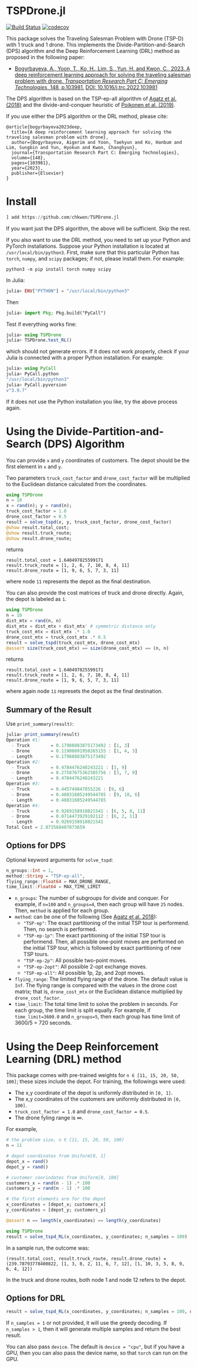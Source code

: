 # TSPDrone.jl

[![Build Status](https://github.com/chkwon/TSPDrone.jl/actions/workflows/ci.yml/badge.svg?branch=master)](https://github.com/chkwon/TSPDrone.jl/actions?query=workflow%3ACI)
[![codecov](https://codecov.io/gh/chkwon/TSPDrone.jl/branch/master/graph/badge.svg)](https://codecov.io/gh/chkwon/TSPDrone.jl)

This package solves the Traveling Salesman Problem with Drone (TSP-D) with 1 truck and 1 drone. This implements the Divide-Partition-and-Search (DPS) algorithm and the Deep Reinforcement Learning (DRL) method as proposed in the following paper:

* [Bogyrbayeva, A., Yoon, T., Ko, H., Lim, S., Yun, H. and Kwon, C., 2023. A deep reinforcement learning approach for solving the traveling salesman problem with drone. *Transportation Research Part C: Emerging Technologies*, 148, p.103981.](https://arxiv.org/abs/2112.12545) [DOI: 10.1016/j.trc.2022.103981](https://doi.org/10.1016/j.trc.2022.103981)

The DPS algorithm is based on the TSP-ep-all algorithm of [Agatz et al. (2018)](https://doi.org/10.1287/trsc.2017.0791) and the divide-and-conquer heuristic of [Poikonen et al. (2019)](https://doi.org/10.1287/ijoc.2018.0826).

If you use either the DPS algorithm or the DRL method, please cite:
```
@article{bogyrbayeva2023deep,
  title={A deep reinforcement learning approach for solving the traveling salesman problem with drone},
  author={Bogyrbayeva, Aigerim and Yoon, Taehyun and Ko, Hanbum and Lim, Sungbin and Yun, Hyokun and Kwon, Changhyun},
  journal={Transportation Research Part C: Emerging Technologies},
  volume={148},
  pages={103981},
  year={2023},
  publisher={Elsevier}
}
```

# Install

```julia
] add https://github.com/chkwon/TSPDrone.jl
```

If you want just the DPS algorithm, the above will be sufficient. Skip the rest.

If you also want to use the DRL method, you need to set up your Python and PyTorch installations. 
Suppose your Python installation is located at `/usr/local/bin/python3`.
First, make sure that this particular Python has `torch`, `numpy`, and `scipy` packages; if not, please install them. 
For example:
```console
python3 -m pip install torch numpy scipy
```

In Julia:
```julia
julia> ENV["PYTHON"] = "/usr/local/bin/python3"
```
Then
```julia
julia> import Pkg; Pkg.build("PyCall")
```
Test if everything works fine:
```julia
julia> using TSPDrone
julia> TSPDrone.test_RL()
```
which should not generate errors.
If it does not work properly, check if your Julia is connected with a proper Python installation. 
For example:
```julia
julia> using PyCall
julia> PyCall.python
"/usr/local/bin/python3"
julia> PyCall.pyversion
v"3.9.7"
```
If it does not use the Python installation you like, try the above process again.


# Using the Divide-Partition-and-Search (DPS) Algorithm

You can provide `x` and `y` coordinates of customers. 
The depot should be the first element in `x` and `y`.

Two parameters `truck_cost_factor` and `drone_cost_factor` will be multiplied to the Euclidean distance calculated from the coordinates. 
```julia 
using TSPDrone
n = 10 
x = rand(n); y = rand(n);
truck_cost_factor = 1.0 
drone_cost_factor = 0.5
result = solve_tspd(x, y, truck_cost_factor, drone_cost_factor)
@show result.total_cost;
@show result.truck_route;
@show result.drone_route;
```
returns
```
result.total_cost = 1.640497825599171
result.truck_route = [1, 2, 6, 7, 10, 8, 4, 11]
result.drone_route = [1, 9, 6, 5, 7, 3, 11]
```
where node `11` represents the depot as the final destination. 

You can also provide the cost matrices of truck and drone directly.
Again, the depot is labeled as `1`.
```julia
using TSPDrone
n = 10 
dist_mtx = rand(n, n)
dist_mtx = dist_mtx + dist_mtx' # symmetric distance only
truck_cost_mtx = dist_mtx .* 1.0
drone_cost_mtx = truck_cost_mtx .* 0.5 
result = solve_tspd(truck_cost_mtx, drone_cost_mtx)
@assert size(truck_cost_mtx) == size(drone_cost_mtx) == (n, n)
```
returns
```
result.total_cost = 1.640497825599171
result.truck_route = [1, 2, 6, 7, 10, 8, 4, 11]
result.drone_route = [1, 9, 6, 5, 7, 3, 11]
```
where again node `11` represets the depot as the final destination.

## Summary of the Result
Use `print_summary(result)`:
```julia
julia> print_summary(result)
Operation #1:
  - Truck        = 0.17988883875173492 : [1, 3]
  - Drone        = 0.11900891950265155 : [1, 4, 3]
  - Length       = 0.17988883875173492
Operation #2:
  - Truck        = 0.4784476248243221 : [3, 9]
  - Drone        = 0.27587675362585756 : [3, 7, 9]
  - Length       = 0.4784476248243221
Operation #3:
  - Truck        = 0.445749847855226 : [9, 6]
  - Drone        = 0.48831605249544785 : [9, 10, 6]
  - Length       = 0.48831605249544785
Operation #4:
  - Truck        = 0.9269158918021541 : [6, 5, 8, 11]
  - Drone        = 0.8714473929102112 : [6, 2, 11]
  - Length       = 0.9269158918021541
Total Cost = 2.073568407873659
```
## Options for DPS 
Optional keyword arguments for `solve_tspd`:
```julia
n_groups::Int = 1, 
method::String = "TSP-ep-all", 
flying_range::Float64 = MAX_DRONE_RANGE, 
time_limit::Float64 = MAX_TIME_LIMIT
```
* `n_groups`: The number of subgroups for divide and conquer. For example, if `n=100` and `n_groups=4`, then each group will have `25` nodes. Then, `method` is applied for each group. 
* `method`: can be one of the following (See [Agatz et al. 2018](https://doi.org/10.1287/trsc.2017.0791)):
    - `"TSP-ep"`: The exact partitioning of the initial TSP tour is performend. Then, no search is performed.
    - `"TSP-ep-1p"`: The exact partitioning of the initial TSP tour is performend. Then, all possible one-point moves are performed on the initial TSP tour, which is followed by exact partitioning of new TSP tours.
    - `"TSP-ep-2p"`: All possible two-point moves.
    - `"TSP-ep-2opt"`: All possible 2-opt exchange moves.
    - `"TSP-ep-all"`: All possible 1p, 2p, and 2opt moves.
* `flying_range`: The limited flying range of the drone. The default value is `Inf`. The flying range is compared with the values in the drone cost matrix; that is, `drone_cost_mtx` or the Euclidean distance multiplied by `drone_cost_factor`. 
* `time_limit`: The total time limit to solve the problem in seconds. For each group, the time limit is split equally. For example, if `time_limit=3600.0` and `n_groups=5`, then each group has time limit of 3600/5 = 720 seconds. 



# Using the Deep Reinforcement Learning (DRL) method

This package comes with pre-trained weights for `n ∈ [11, 15, 20, 50, 100]`; these sizes include the depot.
For training, the followings were used:
- The x,y coordinate of the depot is uniformly distributed in `[0, 1]`.
- The x,y coordinates of the customers are uniformly distributed in `[0, 100]`.
- `truck_cost_factor = 1.0` and `drone_cost_factor = 0.5`.
- The drone fyling range is ∞.

For example, 
```julia
# the problem size, n ∈ [11, 15, 20, 50, 100]
n = 11 

# depot coordinates from Uniform[0, 1]
depot_x = rand()
depot_y = rand()

# customer coorindates from Uniform[0, 100]
customers_x = rand(n - 1) .* 100
customers_y = rand(n - 1) .* 100

# the first elements are for the depot
x_coordinates = [depot_x; customers_x]
y_coordinates = [depot_y; customers_y]

@assert n == length(x_coordinates) == length(y_coordinates)

using TSPDrone
result = solve_tspd_RL(x_coordinates, y_coordinates; n_samples = 100)
```

In a sample run, the outcome was:
```
(result.total_cost, result.truck_route, result.drone_route) = 
(239.78793778400822, [1, 3, 8, 2, 11, 6, 7, 12], [1, 10, 3, 5, 8, 9, 6, 4, 12])
```
In the truck and drone routes, both node 1 and node 12 refers to the depot. 

## Options for DRL
```julia
result = solve_tspd_RL(x_coordinates, y_coordinates; n_samples = 100, device = "cpu")
```

If `n_samples = 1` or not provided, it will use the greedy decoding.
If `n_samples > 1`, then it will generate multiple samples and return the best result.

You can also pass `device`. The default is `device = "cpu"`, but if you have a GPU, then you can also pass the device name, so that `torch` can run on the GPU. 

